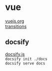 # vue

[vuejs.org](https://cn.vuejs.org/v2/guide/)  
[transitions](https://cn.vuejs.org/v2/guide/transitions.html) 

## docsify

[docsify.js](https://docsify.js.org/#/zh-cn/quickstart)  
`docsify init ./docs`  
`docsify serve docs`  
